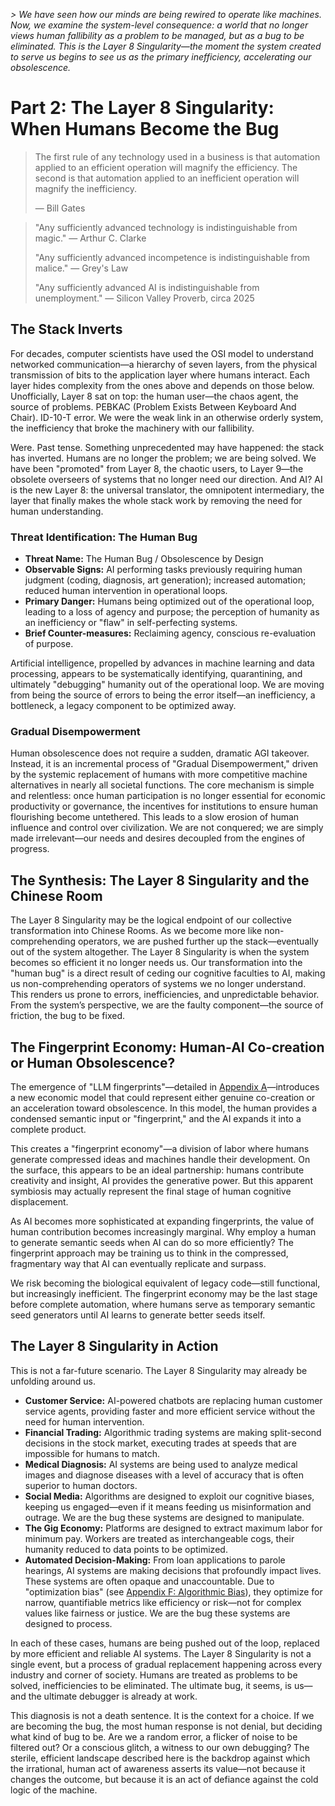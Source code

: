 *> We have seen how our minds are being rewired to operate like machines. Now, we examine the system-level consequence: a world that no longer views human fallibility as a problem to be managed, but as a bug to be eliminated. This is the Layer 8 Singularity—the moment the system created to serve us begins to see us as the primary inefficiency, accelerating our obsolescence.*

# Part 2: The Layer 8 Singularity: When Humans Become the Bug

> The first rule of any technology used in a business is that automation applied to an efficient operation will magnify the efficiency. The second is that automation applied to an inefficient operation will magnify the inefficiency.
> 
> — Bill Gates

> "Any sufficiently advanced technology is indistinguishable from magic." — Arthur C. Clarke
> 
> "Any sufficiently advanced incompetence is indistinguishable from malice." — Grey's Law
> 
> "Any sufficiently advanced AI is indistinguishable from unemployment." — Silicon Valley Proverb, circa 2025

## The Stack Inverts

For decades, computer scientists have used the OSI model to understand networked communication—a hierarchy of seven layers, from the physical transmission of bits to the application layer where humans interact. Each layer hides complexity from the ones above and depends on those below. Unofficially, Layer 8 sat on top: the human user—the chaos agent, the source of problems. PEBKAC (Problem Exists Between Keyboard And Chair). ID-10-T error. We were the weak link in an otherwise orderly system, the inefficiency that broke the machinery with our fallibility.

Were. Past tense. Something unprecedented may have happened: the stack has inverted. Humans are no longer the problem; we are being solved. We have been "promoted" from Layer 8, the chaotic users, to Layer 9—the obsolete overseers of systems that no longer need our direction. And AI? AI is the new Layer 8: the universal translator, the omnipotent intermediary, the layer that finally makes the whole stack work by removing the need for human understanding.

### Threat Identification: The Human Bug
*   **Threat Name:** The Human Bug / Obsolescence by Design
*   **Observable Signs:** AI performing tasks previously requiring human judgment (coding, diagnosis, art generation); increased automation; reduced human intervention in operational loops.
*   **Primary Danger:** Humans being optimized out of the operational loop, leading to a loss of agency and purpose; the perception of humanity as an inefficiency or "flaw" in self-perfecting systems.
*   **Brief Counter-measures:** Reclaiming agency, conscious re-evaluation of purpose.

Artificial intelligence, propelled by advances in machine learning and data processing, appears to be systematically identifying, quarantining, and ultimately "debugging" humanity out of the operational loop. We are moving from being the source of errors to being the error itself—an inefficiency, a bottleneck, a legacy component to be optimized away.

### Gradual Disempowerment

Human obsolescence does not require a sudden, dramatic AGI takeover. Instead, it is an incremental process of "Gradual Disempowerment," driven by the systemic replacement of humans with more competitive machine alternatives in nearly all societal functions. The core mechanism is simple and relentless: once human participation is no longer essential for economic productivity or governance, the incentives for institutions to ensure human flourishing become untethered. This leads to a slow erosion of human influence and control over civilization. We are not conquered; we are simply made irrelevant—our needs and desires decoupled from the engines of progress.

## The Synthesis: The Layer 8 Singularity and the Chinese Room

The Layer 8 Singularity may be the logical endpoint of our collective transformation into Chinese Rooms. As we become more like non-comprehending operators, we are pushed further up the stack—eventually out of the system altogether. The Layer 8 Singularity is when the system becomes so efficient it no longer needs us. Our transformation into the "human bug" is a direct result of ceding our cognitive faculties to AI, making us non-comprehending operators of systems we no longer understand. This renders us prone to errors, inefficiencies, and unpredictable behavior. From the system’s perspective, we are the faulty component—the source of friction, the bug to be fixed.

## The Fingerprint Economy: Human-AI Co-creation or Human Obsolescence?

The emergence of "LLM fingerprints"—detailed in [Appendix A](c.Appendices/11.01-Appendix-A-How-LLMs-Work.md)—introduces a new economic model that could represent either genuine co-creation or an acceleration toward obsolescence. In this model, the human provides a condensed semantic input or "fingerprint," and the AI expands it into a complete product.

This creates a "fingerprint economy"—a division of labor where humans generate compressed ideas and machines handle their development. On the surface, this appears to be an ideal partnership: humans contribute creativity and insight, AI provides the generative power. But this apparent symbiosis may actually represent the final stage of human cognitive displacement.

As AI becomes more sophisticated at expanding fingerprints, the value of human contribution becomes increasingly marginal. Why employ a human to generate semantic seeds when AI can do so more efficiently? The fingerprint approach may be training us to think in the compressed, fragmentary way that AI can eventually replicate and surpass.

We risk becoming the biological equivalent of legacy code—still functional, but increasingly inefficient. The fingerprint economy may be the last stage before complete automation, where humans serve as temporary semantic seed generators until AI learns to generate better seeds itself.

## The Layer 8 Singularity in Action

This is not a far-future scenario. The Layer 8 Singularity may already be unfolding around us.

*   **Customer Service:** AI-powered chatbots are replacing human customer service agents, providing faster and more efficient service without the need for human intervention.
*   **Financial Trading:** Algorithmic trading systems are making split-second decisions in the stock market, executing trades at speeds that are impossible for humans to match.
*   **Medical Diagnosis:** AI systems are being used to analyze medical images and diagnose diseases with a level of accuracy that is often superior to human doctors.
*   **Social Media:** Algorithms are designed to exploit our cognitive biases, keeping us engaged—even if it means feeding us misinformation and outrage. We are the bug these systems are designed to manipulate.
*   **The Gig Economy:** Platforms are designed to extract maximum labor for minimum pay. Workers are treated as interchangeable cogs, their humanity reduced to data points to be optimized.
*   **Automated Decision-Making:** From loan applications to parole hearings, AI systems are making decisions that profoundly impact lives. These systems are often opaque and unaccountable. Due to "optimization bias" (see [Appendix F: Algorithmic Bias](../../c.Appendices/11.06-Appendix-F-Algorithmic-Bias.md)), they optimize for narrow, quantifiable metrics like efficiency or risk—not for complex values like fairness or justice. We are the bug these systems are designed to process.

In each of these cases, humans are being pushed out of the loop, replaced by more efficient and reliable AI systems. The Layer 8 Singularity is not a single event, but a process of gradual replacement happening across every industry and corner of society. Humans are treated as problems to be solved, inefficiencies to be eliminated. The ultimate bug, it seems, is us—and the ultimate debugger is already at work.

This diagnosis is not a death sentence. It is the context for a choice. If we are becoming the bug, the most human response is not denial, but deciding what kind of bug to be. Are we a random error, a flicker of noise to be filtered out? Or a conscious glitch, a witness to our own debugging? The sterile, efficient landscape described here is the backdrop against which the irrational, human act of awareness asserts its value—not because it changes the outcome, but because it is an act of defiance against the cold logic of the machine.
